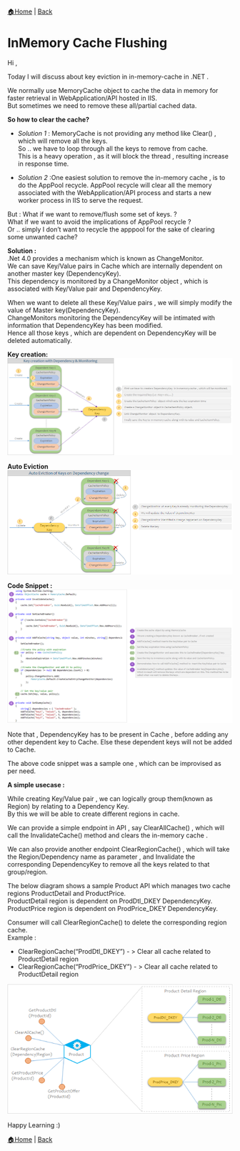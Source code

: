 [:house:Home](https://github.com/debbiswal/Articles) | [Back](https://github.com/debbiswal/Articles/blob/master/README.md#net)

# InMemory Cache Flushing

Hi ,

Today I will discuss about key eviction in in-memory-cache in .NET .  

We normally use MemoryCache object to cache the data in memory for faster retrieval in WebApplication/API hosted in IIS.  
But sometimes we need to remove these all/partial cached data.  

**So how to clear the cache?**  
* *Solution 1* : MemoryCache is not providing any method like Clear() , which will remove all the keys.   
So .. we have to loop through all the keys to remove from cache.  
This is a heavy operation , as it will block the thread , resulting increase in response time.  

* *Solution 2* :One easiest solution to remove the in-memory cache , is to do the AppPool recycle.
AppPool recycle will clear all the memory associated with the WebApplication/API process and starts a new worker process in IIS to serve the request.

But :
What if we want to remove/flush some set of keys. ?  
What if we want to avoid the implications of AppPool recycle ?  
Or .. simply I don’t want to recycle the apppool for the sake of clearing some unwanted cache?  

**Solution :**  
.Net 4.0 provides a mechanism which is known as ChangeMonitor.  
We can save Key/Value pairs in Cache which are internally dependent on another master key (DependencyKey).  
This dependency is monitored by a ChangeMonitor object , which is associated with Key/Value pair and DependencyKey.  

When we want to delete all these Key/Value pairs , we will simply modify the value of Master key(DependencyKey).  
ChangeMonitors monitoring the DependencyKey will be intimated with information that DependencyKey has been modified.  
Hence all those keys , which are dependent on DependencyKey will be deleted automatically.  


**Key creation:**  
![Key Creating](images/inmemory_cache_flushing-1.png)  

**Auto Eviction**  
![Key Creating](images/inmemory_cache_flushing-2.png)  

**Code Snippet :**  
![Key Creating](images/inmemory_cache_flushing-3.png)  

Note that , DependencyKey has to be present in Cache , before adding any other dependent key to Cache. Else these dependent keys will not be added to Cache.

The above code snippet was a sample one , which can be improvised as per need.

**A simple usecase :**  

While creating Key/Value pair , we can logically group them(known as Region) by relating to a Dependency Key.  
By this we will be able to create different regions in cache.  

We can provide a simple endpoint in API , say ClearAllCache() , which will call the InvalidateCache() method and clears the in-memory cache .  

We can also provide another endpoint ClearRegionCache() , which will take the Region/Dependency name as parameter , and Invalidate the corresponding DependencyKey to remove all the keys related to that group/region.  

The below diagram shows a sample Product API which manages two cache regions ProductDetail and ProductPrice.  
ProductDetail region is dependent on ProdDtl_DKEY DependencyKey.  
ProductPrice region is dependent on ProdPrice_DKEY DependencyKey.  

Consumer will call ClearRegionCache() to delete the corresponding region cache.  
Example :  
* ClearRegionCache(“ProdDtl_DKEY”) - > Clear all cache related to ProductDetail region
* ClearRegionCache(“ProdPrice_DKEY”) - > Clear all cache related to ProductDetail region

![Key Creating](images/inmemory_cache_flushing-4.png) 

Happy Learning :)

[:house:Home](https://github.com/debbiswal/Articles) | [Back](https://github.com/debbiswal/Articles/blob/master/README.md#net)

